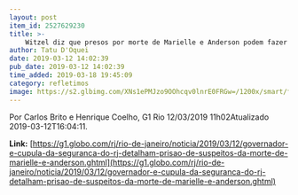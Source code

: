 ```yaml
---
layout: post
item_id: 2527629230
title: >-
    Witzel diz que presos por morte de Marielle e Anderson podem fazer 'delação premiada'
author: Tatu D'Oquei
date: 2019-03-12 14:02:39
pub_date: 2019-03-12 14:02:39
time_added: 2019-03-18 19:45:09
category: refletimos
image: https://s2.glbimg.com/XNs1ePMJzo9OOhcqv0lnrE0FRGw=/1200x/smart/filters:cover():strip_icc()/s02.video.glbimg.com/x720/7449113.jpg
---
```


Por Carlos Brito e Henrique Coelho, G1 Rio 12/03/2019 11h02Atualizado 2019-03-12T16:04:11.

**Link:** [https://g1.globo.com/rj/rio-de-janeiro/noticia/2019/03/12/governador-e-cupula-da-seguranca-do-rj-detalham-prisao-de-suspeitos-da-morte-de-marielle-e-anderson.ghtml](https://g1.globo.com/rj/rio-de-janeiro/noticia/2019/03/12/governador-e-cupula-da-seguranca-do-rj-detalham-prisao-de-suspeitos-da-morte-de-marielle-e-anderson.ghtml)

